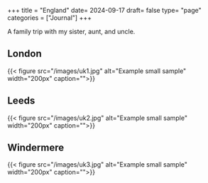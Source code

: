 +++
title = "England"
date= 2024-09-17
draft= false
type= "page"
categories = ["Journal"]
+++

A family trip with my sister, aunt, and uncle.
## **London**

{{< figure src="/images/uk1.jpg" alt="Example small sample" width="200px" caption="">}}

## **Leeds**

{{< figure src="/images/uk2.jpg" alt="Example small sample" width="200px" caption="">}}

## **Windermere**

{{< figure src="/images/uk3.jpg" alt="Example small sample" width="200px" caption="">}}